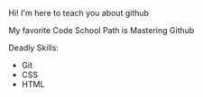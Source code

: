 Hi! I'm here to teach you about github 

My favorite Code School Path is Mastering Github 

Deadly Skills:
* Git
* CSS
* HTML
